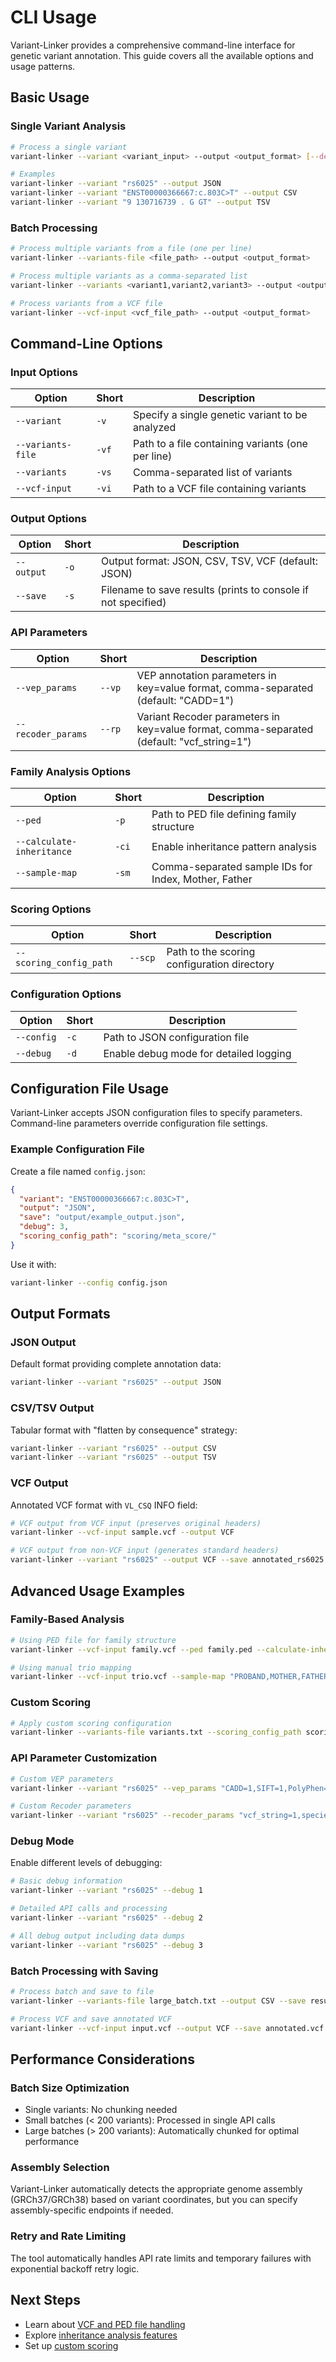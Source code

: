 # CLI Usage

Variant-Linker provides a comprehensive command-line interface for genetic variant annotation. This guide covers all the available options and usage patterns.

## Basic Usage

### Single Variant Analysis

```bash
# Process a single variant
variant-linker --variant <variant_input> --output <output_format> [--debug]

# Examples
variant-linker --variant "rs6025" --output JSON
variant-linker --variant "ENST00000366667:c.803C>T" --output CSV
variant-linker --variant "9 130716739 . G GT" --output TSV
```

### Batch Processing

```bash
# Process multiple variants from a file (one per line)
variant-linker --variants-file <file_path> --output <output_format>

# Process multiple variants as a comma-separated list
variant-linker --variants <variant1,variant2,variant3> --output <output_format>

# Process variants from a VCF file
variant-linker --vcf-input <vcf_file_path> --output <output_format>
```

## Command-Line Options

### Input Options

| Option | Short | Description |
|--------|-------|-------------|
| `--variant` | `-v` | Specify a single genetic variant to be analyzed |
| `--variants-file` | `-vf` | Path to a file containing variants (one per line) |
| `--variants` | `-vs` | Comma-separated list of variants |
| `--vcf-input` | `-vi` | Path to a VCF file containing variants |

### Output Options

| Option | Short | Description |
|--------|-------|-------------|
| `--output` | `-o` | Output format: JSON, CSV, TSV, VCF (default: JSON) |
| `--save` | `-s` | Filename to save results (prints to console if not specified) |

### API Parameters

| Option | Short | Description |
|--------|-------|-------------|
| `--vep_params` | `--vp` | VEP annotation parameters in key=value format, comma-separated (default: "CADD=1") |
| `--recoder_params` | `--rp` | Variant Recoder parameters in key=value format, comma-separated (default: "vcf_string=1") |

### Family Analysis Options

| Option | Short | Description |
|--------|-------|-------------|
| `--ped` | `-p` | Path to PED file defining family structure |
| `--calculate-inheritance` | `-ci` | Enable inheritance pattern analysis |
| `--sample-map` | `-sm` | Comma-separated sample IDs for Index, Mother, Father |

### Scoring Options

| Option | Short | Description |
|--------|-------|-------------|
| `--scoring_config_path` | `--scp` | Path to the scoring configuration directory |

### Configuration Options

| Option | Short | Description |
|--------|-------|-------------|
| `--config` | `-c` | Path to JSON configuration file |
| `--debug` | `-d` | Enable debug mode for detailed logging |

## Configuration File Usage

Variant-Linker accepts JSON configuration files to specify parameters. Command-line parameters override configuration file settings.

### Example Configuration File

Create a file named `config.json`:

```json
{
  "variant": "ENST00000366667:c.803C>T",
  "output": "JSON",
  "save": "output/example_output.json",
  "debug": 3,
  "scoring_config_path": "scoring/meta_score/"
}
```

Use it with:

```bash
variant-linker --config config.json
```

## Output Formats

### JSON Output
Default format providing complete annotation data:

```bash
variant-linker --variant "rs6025" --output JSON
```

### CSV/TSV Output
Tabular format with "flatten by consequence" strategy:

```bash
variant-linker --variant "rs6025" --output CSV
variant-linker --variant "rs6025" --output TSV
```

### VCF Output
Annotated VCF format with `VL_CSQ` INFO field:

```bash
# VCF output from VCF input (preserves original headers)
variant-linker --vcf-input sample.vcf --output VCF

# VCF output from non-VCF input (generates standard headers)
variant-linker --variant "rs6025" --output VCF --save annotated_rs6025.vcf
```

## Advanced Usage Examples

### Family-Based Analysis

```bash
# Using PED file for family structure
variant-linker --vcf-input family.vcf --ped family.ped --calculate-inheritance --output VCF

# Using manual trio mapping
variant-linker --vcf-input trio.vcf --sample-map "PROBAND,MOTHER,FATHER" --calculate-inheritance
```

### Custom Scoring

```bash
# Apply custom scoring configuration
variant-linker --variants-file variants.txt --scoring_config_path scoring/nephro_variant_score/ --output CSV
```

### API Parameter Customization

```bash
# Custom VEP parameters
variant-linker --variant "rs6025" --vep_params "CADD=1,SIFT=1,PolyPhen=1" --output JSON

# Custom Recoder parameters
variant-linker --variant "rs6025" --recoder_params "vcf_string=1,species=homo_sapiens" --output JSON
```

### Debug Mode

Enable different levels of debugging:

```bash
# Basic debug information
variant-linker --variant "rs6025" --debug 1

# Detailed API calls and processing
variant-linker --variant "rs6025" --debug 2

# All debug output including data dumps
variant-linker --variant "rs6025" --debug 3
```

### Batch Processing with Saving

```bash
# Process batch and save to file
variant-linker --variants-file large_batch.txt --output CSV --save results.csv

# Process VCF and save annotated VCF
variant-linker --vcf-input input.vcf --output VCF --save annotated.vcf
```

## Performance Considerations

### Batch Size Optimization
- Single variants: No chunking needed
- Small batches (< 200 variants): Processed in single API calls
- Large batches (> 200 variants): Automatically chunked for optimal performance

### Assembly Selection
Variant-Linker automatically detects the appropriate genome assembly (GRCh37/GRCh38) based on variant coordinates, but you can specify assembly-specific endpoints if needed.

### Retry and Rate Limiting
The tool automatically handles API rate limits and temporary failures with exponential backoff retry logic.

## Next Steps

- Learn about [VCF and PED file handling](../guides/vcf-and-ped-files.md)
- Explore [inheritance analysis features](../guides/inheritance-analysis.md)  
- Set up [custom scoring](../guides/scoring-engine.md)